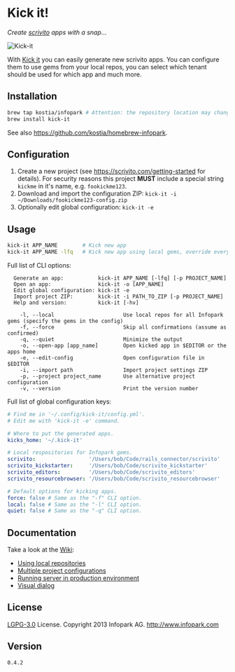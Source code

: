 # Kick it!

_Create_ [_scrivito_](https://scrivito.com) _apps_ _with_ _a_ _snap_...

![Kick-it](https://raw.github.com/kostia/kick-it/master/kick-it.png)

With [Kick it](https://github.com/infopark/kick-it) you can easily generate new scrivito apps.
You can configure them to use gems from your local repos,
you can select which tenant should be used for which app and much more.

## Installation

```bash
brew tap kostia/infopark # Attention: the repository location may change.
brew install kick-it
```

See also https://github.com/kostia/homebrew-infopark.

## Configuration

1. Create a new project (see https://scrivito.com/getting-started for details).
For security reasons this project __MUST__ include a special string `kickme` in it's name, e.g. `fookickme123`.
2. Download and import the configuration ZIP: `kick-it -i ~/Downloads/fookickme123-config.zip`
3. Optionally edit global configuration: `kick-it -e`

## Usage

```bash
kick-it APP_NAME        # Kick new app
kick-it APP_NAME -lfq   # Kick new app using local gems, override everything without asking and be quite.
```

Full list of CLI options:
```
  Generate an app:           kick-it APP_NAME [-lfq] [-p PROJECT_NAME]
  Open an app:               kick-it -o [APP_NAME]
  Edit global configuration: kick-it -e
  Import project ZIP:        kick-it -i PATH_TO_ZIP [-p PROJECT_NAME]
  Help and version:          kick-it [-hv]

    -l, --local                      Use local repos for all Infopark gems (specify the gems in the config)
    -f, --force                      Skip all confirmations (assume as confirmed)
    -q, --quiet                      Minimize the output
    -o, --open-app [app_name]        Open kicked app in $EDITOR or the apps home
    -e, --edit-config                Open configuration file in $EDITOR
    -i, --import path                Import project settings ZIP
    -p, --project project_name       Use alternative project configuration
    -v, --version                    Print the version number
```

Full list of global configuration keys:
```yaml
# Find me in '~/.config/kick-it/config.yml'.
# Edit me with 'kick-it -e' command.

# Where to put the generated apps.
kicks_home: '~/.kick-it'

# Local respositories for Infopark gems.
scrivito:                 '/Users/bob/Code/rails_connector/scrivito'
scrivito_kickstarter:     '/Users/bob/Code/scrivito_kickstarter'
scrivito_editors:         '/Users/bob/Code/scrivito_editors'
scrivito_resourcebrowser: '/Users/bob/Code/scrivito_resourcebrowser'

# Default options for kicking apps.
force: false # Same as the "-f" CLI option.
local: false # Same as the "-l" CLI option.
quiet: false # Same as the "-q" CLI option.
```

## Documentation

Take a look at the [Wiki](https://github.com/infopark/kick-it/wiki):

* [Using local repositories](https://github.com/infopark/kick-it/wiki/Using-local-repositories)
* [Multiple project configurations](https://github.com/infopark/kick-it/wiki/Multiple-project-configurations)
* [Running server in production environment](https://github.com/infopark/kick-it/wiki/Running-server-in-production-environment)
* [Visual dialog](https://github.com/infopark/kick-it/wiki/Visual-dialog)

## License

[LGPG-3.0](http://www.gnu.org/licenses/lgpl-3.0.html) License.
Copyright 2013 Infopark AG.
http://www.infopark.com

## Version

`0.4.2`
